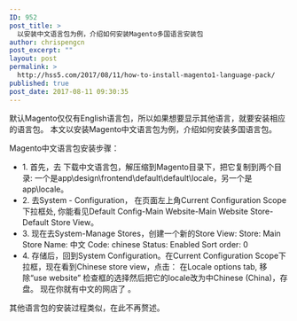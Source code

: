 ```yaml
---
ID: 952
post_title: >
  以安装中文语言包为例，介绍如何安装Magento多国语言安装包
author: chrispengcn
post_excerpt: ""
layout: post
permalink: >
  http://hss5.com/2017/08/11/how-to-install-magento1-language-pack/
published: true
post_date: 2017-08-11 09:30:35
---
```

<p id="best-content-1472568086" class="best-text mb-10">默认Magento仅仅有English语言包，所以如果想要显示其他语言，就要安装相应的语言包。 本文以安装Magento中文语言包为例，介绍如何安装多国语言包。</p>
<p class="best-text mb-10">Magento中文语言包安装步骤：</p>

<ul>
 	<li class="best-text mb-10">1. 首先，去 下载中文语言包，解压缩到Magento目录下，把它复制到两个目录: 一个是app\design\frontend\default\default\locale，另一个是app\locale。</li>
 	<li class="best-text mb-10">2. 去System - Configuration， 在页面左上角Current Configuration Scope下拉框处, 你能看见Default Config-Main Website-Main Website Store-Default Store View。</li>
 	<li class="best-text mb-10">3. 现在去System-Manage Stores，创建一个新的Store View: Store: Main Store Name: 中文 Code: chinese Status: Enabled Sort order: 0</li>
 	<li class="best-text mb-10">4. 存储后，回到System Configuration。在Current Configuration Scope下拉框，现在看到Chinese store view，点击： 在Locale options tab, 移除“use website” 检查框的选择然后把它的locale改为中Chinese (China)，存盘。 现在你就有中文的网店了 。</li>
</ul>
<p class="best-text mb-10"></p>
<p class="best-text mb-10">其他语言包的安装过程类似，在此不再赘述。</p>